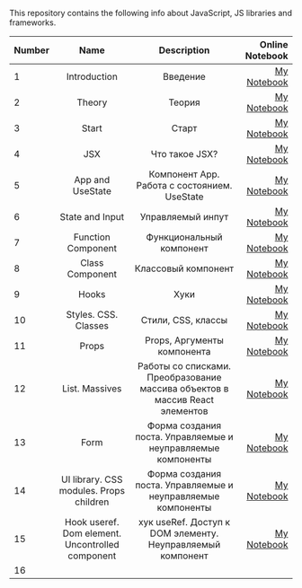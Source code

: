 This repository contains the following  info about JavaScript, JS libraries and frameworks.

| Number        | Name                             | Description                                                   |  Online Notebook | 
| ------------- |:--------------------------------:|:--------------------------------------------------------------:|-----------------:|
|  1            |Introduction                 |  Введение                                      | [My Notebook](https://colab.research.google.com/drive/1tl1vQ9v8ZTpCvMV0xTPgPOykC92Z3_qH#scrollTo=OsjbOFdLB_2h)
 |  2            |Theory                 |  Теория                                       | [My Notebook](https://colab.research.google.com/drive/16uBgCqiUoYsmdfNrZReYjRO4cKvUKd1x#scrollTo=LLImLD_QgQ4m)
  |  3            |  Start                 |  Старт                                        | [My Notebook](https://colab.research.google.com/drive/1o1rITepykKH3Q37bX2bU1I88wkmxrw2m#scrollTo=C7i0t2KGwK2M)
  |  4            |  JSX                 |  Что такое JSX?                                        | [My Notebook](https://colab.research.google.com/drive/16zlU_kH4LfGQlO_zpfGVEeQvK52yN17b)  
 |  5            |  App and UseState                 |  Компонент App. Работа с состоянием. UseState                                   | [My Notebook](https://colab.research.google.com/drive/1kuVdMnWy2RvTMkzei-EmK2Nitd1yqIwE#scrollTo=kz5s6CEO95Zx)  
 |  6            | State  and Input             |  Управляемый инпут                                 | [My Notebook]( https://colab.research.google.com/drive/1HoBBI_nSKpkF9OjA9cWNNNPXryDy-nbb)  
 |  7            | Function Component            |  Функциональный компонент                                 | [My Notebook](https://colab.research.google.com/drive/1TWwEMk7jIKlymkxfyge2_3y4qJP66u7d#scrollTo=pL3tB-sWue9i)  
 |  8            | Class Component            |  Классовый компонент                                 | [My Notebook](https://colab.research.google.com/drive/1uGY4I5-hjdSUKpNDePSWiQIJOiOUY0IG#scrollTo=yIxqcOg8tOPw)  
 |  9            | Hooks            |  Хуки                                 | [My Notebook](https://colab.research.google.com/drive/18iQ7cJYjI_hEevdGq1wFhZFlg6gw2FNH#scrollTo=6QQF2cvuVYuZ)  
 |  10           | Styles. CSS. Classes            |  Стили, CSS, классы                                | [My Notebook]( https://colab.research.google.com/drive/1M2jWbIrL0wcNx3hbMLbZ3oQuhprP3KBu#scrollTo=CGut98S4FfAK) 
 |  11          | Props            |  Props, Аргументы компонента                               | [My Notebook](https://colab.research.google.com/drive/1hugFknQImyx4wVnV2ensLnpWnIzbxyGs#scrollTo=YbsFpqcSUP-k) 
 | 12           | List. Massives         |   Работы со списками. Преобразование массива объектов в массив React элементов      | [My Notebook](https://colab.research.google.com/drive/1WeqGSydBfj-NY7CORM7MtEay_axujxYy#scrollTo=7CGZPltMbCM4) 
  | 13           | Form        |   Форма создания поста. Управляемые и неуправляемые компоненты      | [My Notebook](https://colab.research.google.com/drive/1MIVnX_lQGxgLIgYIZMqfvZXdI2gBcI6L#scrollTo=DuS9JU5jd7gH) 
  | 14           | UI library. CSS modules. Props children        |       Форма создания поста. Управляемые и неуправляемые компоненты      | [My Notebook](https://colab.research.google.com/drive/1icmNg39s3qYyv2TinLEfqxhVsOBDgYOB#scrollTo=Kho01NXWlSmU)     
 | 15           | Hook useref. Dom element.  Uncontrolled component     |      хук useRef. Доступ к DOM элементу. Неуправляемый компонент     | [My Notebook](https://colab.research.google.com/drive/1hKyxiKZwQhkEmL_iaBGkylC-3EqnuGTA#scrollTo=kEYSENBVOZWm)     
  | 16        |

